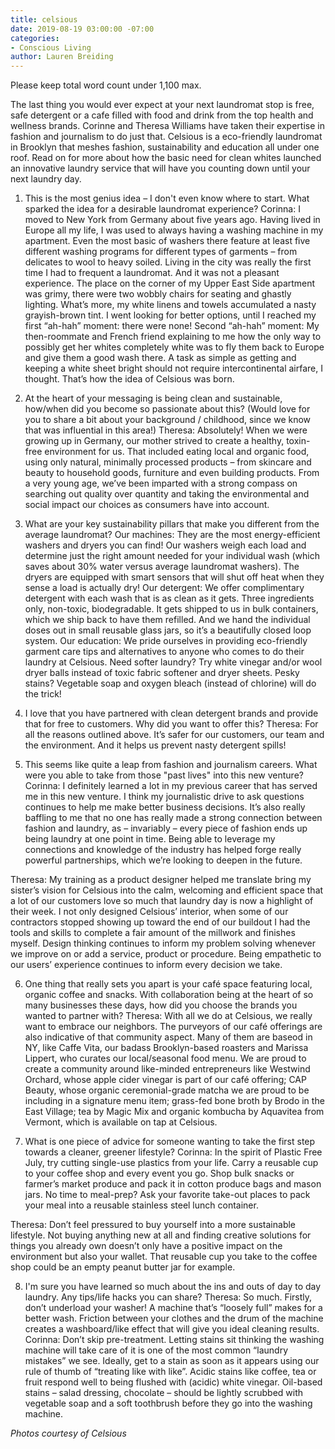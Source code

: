 ```yaml
---
title: celsious
date: 2019-08-19 03:00:00 -07:00
categories:
- Conscious Living
author: Lauren Breiding
---
```


Please keep total word count under 1,100 max.

The last thing you would ever expect at your next laundromat stop is free, safe detergent or a cafe filled with food and drink from the top health and wellness brands. Corinne and Theresa Williams have taken their expertise in fashion and journalism to do just that. Celsious is a eco-friendly laundromat in Brooklyn that meshes fashion, sustainability and education all under one roof.  Read on for more about how the basic need for clean whites launched an innovative laundry service that will have you counting down until your next laundry day. 

1. This is the most genius idea – I don't even know where to start. What sparked the idea for a desirable laundromat experience?
Corinna: I moved to New York from Germany about five years ago. Having lived in Europe all my life, I was used to always having a washing machine in my apartment. Even the most basic of washers there feature at least five different washing programs for different types of garments – from delicates to wool to heavy soiled. Living in the city was really the first time I had to frequent a laundromat. And it was not a pleasant experience. The place on the corner of my Upper East Side apartment was grimy, there were two wobbly chairs for seating and ghastly lighting. What’s more, my white linens and towels accumulated a nasty grayish-brown tint. I went looking for better options, until I reached my first “ah-hah” moment: there were none! Second “ah-hah” moment: My then-roommate and French friend explaining to me how the only way to possibly get her whites completely white was to fly them back to Europe and give them a good wash there. A task as simple as getting and keeping a white sheet bright should not require intercontinental airfare, I thought. That’s how the idea of Celsious was born.

2. At the heart of your messaging is being clean and sustainable, how/when did you become so passionate about this? (Would love for you to share a bit about your background / childhood, since we know that was influential in this area!)
Theresa: Absolutely! When we were growing up in Germany, our mother strived to create a healthy, toxin-free environment for us. That included eating local and organic food, using only natural, minimally processed products – from skincare and beauty to household goods, furniture and even building products. From a very young age, we’ve been imparted with a strong compass on searching out quality over quantity and taking the environmental and social impact our choices as consumers have into account. 

3. What are your key sustainability pillars that make you different from the average laundromat?
Our machines: They are the most energy-efficient washers and dryers you can find! Our washers weigh each load and determine just the right amount needed for your individual wash (which saves about 30% water versus average laundromat washers). The dryers are equipped with smart sensors that will shut off heat when they sense a load is actually dry!
Our detergent: We offer complimentary detergent with each wash that is as clean as it gets. Three ingredients only, non-toxic, biodegradable. It gets shipped to us in bulk containers, which we ship back to have them refilled. And we hand the individual doses out in small reusable glass jars, so it’s a beautifully closed loop system.
Our education: We pride ourselves in providing eco-friendly garment care tips and alternatives to anyone who comes to do their laundry at Celsious. Need softer laundry? Try white vinegar and/or wool dryer balls instead of toxic fabric softener and dryer sheets. Pesky stains? Vegetable soap and oxygen bleach (instead of chlorine) will do the trick!


4. I love that you have partnered with clean detergent brands and provide that for free to customers. Why did you want to offer this?
Theresa: For all the reasons outlined above. It’s safer for our customers, our team and the environment. And it helps us prevent nasty detergent spills!

5. This seems like quite a leap from fashion and journalism careers. What were you able to take from those "past lives" into this new venture?
Corinna: I definitely learned a lot in my previous career that has served me in this new venture. I think my journalistic drive to ask questions continues to help me make better business decisions. It’s also really baffling to me that no one has really made a strong connection between fashion and laundry, as – invariably – every piece of fashion ends up being laundry at one point in time. Being able to leverage my connections and knowledge of the industry has helped forge really powerful partnerships, which we’re looking to deepen in the future.

Theresa: My training as a product designer helped me translate bring my sister’s vision for Celsious into the calm, welcoming and efficient space that a lot of our customers love so much that laundry day is now a highlight of their week. I not only designed Celsious’ interior, when some of our contractors stopped showing up toward the end of our buildout I had the tools and skills to complete a fair amount of the millwork and finishes myself.
Design thinking continues to inform my problem solving whenever we improve on or add a service, product or procedure. Being empathetic to our users’ experience continues to inform every decision we take.

6. One thing that really sets you apart is your café space featuring local, organic coffee and snacks. With collaboration being at the heart of so many businesses these days, how did you choose the brands you wanted to partner with? 
Theresa: With all we do at Celsious, we really want to embrace our neighbors. The purveyors of our café offerings are also indicative of that community aspect. Many of them are baseod in NY, like Caffe Vita, our badass Brooklyn-based roasters and Marissa Lippert, who curates our local/seasonal food menu.  We are proud to create a community around like-minded entrepreneurs like Westwind Orchard, whose apple cider vinegar is part of our café offering; CAP Beauty, whose organic ceremonial-grade matcha we are proud to be including in a signature menu item; grass-fed bone broth by Brodo in the East Village; tea by Magic Mix and organic kombucha by Aquavitea from Vermont, which is available on tap at Celsious.

7. What is one piece of advice for someone wanting to take the first step towards a cleaner, greener lifestyle?
Corinna: In the spirit of Plastic Free July, try cutting single-use plastics from your life. Carry a reusable cup to your coffee shop and every event you go. Shop bulk snacks or farmer’s market produce and pack it in cotton produce bags and mason jars. No time to meal-prep? Ask your favorite take-out places to pack your meal into a reusable stainless steel lunch container.

Theresa: Don’t feel pressured to buy yourself into a more sustainable lifestyle. Not buying anything new at all and finding creative solutions for things you already own doesn’t only have a positive impact on the environment but also your wallet. That reusable cup you take to the coffee shop could be an empty peanut butter jar for example.

8. I'm sure you have learned so much about the ins and outs of day to day laundry. Any tips/life hacks you can share?
Theresa: So much. Firstly, don’t underload your washer! A machine that’s “loosely full” makes for a better wash. Friction between your clothes and the drum of the machine creates a washboard/like effect that will give you ideal cleaning results. 
Corinna: Don’t skip pre-treatment. Letting stains sit thinking the washing machine will take care of it is one of the most common “laundry mistakes” we see. Ideally, get to a stain as soon as it appears using our rule of thumb of “treating like with like”. Acidic stains like coffee, tea or fruit respond well to being flushed with (acidic) white vinegar. Oil-based stains – salad dressing, chocolate – should be lightly scrubbed with vegetable soap and a soft toothbrush before they go into the washing machine. 

_Photos courtesy of Celsious_